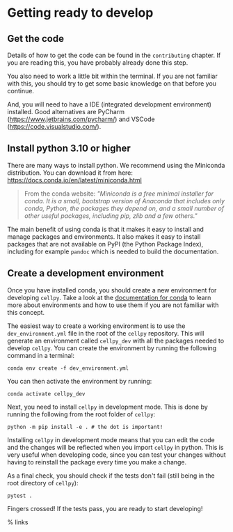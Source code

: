 # Getting ready to develop

## Get the code

Details of how to get the code can be found in the `contributing` chapter.
If you are reading this, you have probably already done this step.

You also need to work a little bit within the terminal. If you are not familiar with
this, you should try to get some basic knowledge on that before you continue.

And, you will need to have a IDE (integrated development environment) installed.
Good alternatives are
PyCharm (<https://www.jetbrains.com/pycharm/>) and
VSCode (<https://code.visualstudio.com/>).

## Install python 3.10 or higher

There are many ways to install python. We recommend using the Miniconda distribution.
You can download it from here: <https://docs.conda.io/en/latest/miniconda.html>

> From the conda website:
> *"Miniconda is a free minimal installer for conda. It is a small, bootstrap version of Anaconda
> that includes only conda, Python, the packages they depend on, and a small number of other useful
> packages, including pip, zlib and a few others."*

The main benefit of using conda is that it makes it easy to install and manage packages and
environments. It also makes it easy to install packages that are not available on PyPI (the
Python Package Index), including for example `pandoc` which is needed to build the documentation.

## Create a development environment

Once you have installed conda, you should create a new environment for developing `cellpy`. Take a
look at the [documentation for conda] to learn more about environments and how to use them if you
are not familiar with this concept.

The easiest way to create a working environment is to use the `dev_environment.yml` file in the
root of the `cellpy` repository. This will generate an environment called `cellpy_dev` with all the
packages needed to develop `cellpy`.
You can create the environment by running the following command in a terminal:

```
conda env create -f dev_environment.yml
```

You can then activate the environment by running:

```
conda activate cellpy_dev
```

Next, you need to install `cellpy` in development mode. This is done by running the following from
the root folder of `cellpy`:

```
python -m pip install -e . # the dot is important!
```

Installing `cellpy` in development mode means that you can edit the code and the changes
will be reflected when you import `cellpy` in python. This is very useful when developing code,
since you can test your changes without having to reinstall the package every time you make a change.

As a final check, you should check if the tests don't fail (still being in the root directory of `cellpy`):

```
pytest .
```

Fingers crossed! If the tests pass, you are ready to start developing!

% links

[documentation for conda]: https://docs.conda.io/projects/conda/en/latest/user-guide/tasks/manage-environments.html
